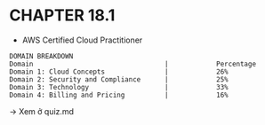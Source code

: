 # CHAPTER 18.1
- AWS Certified Cloud Practitioner

```
DOMAIN BREAKDOWN
Domain                                 |            Percentage
Domain 1: Cloud Concepts               |            26%
Domain 2: Security and Compliance      |            25%
Domain 3: Technology                   |            33%
Domain 4: Billing and Pricing          |            16%
```

-> Xem ở quiz.md